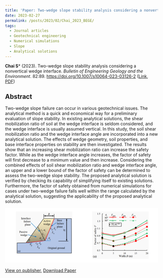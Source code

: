 ```yaml
---
title: 'Paper: Two-wedge slope stability analysis considering a nonvertical wedge interface'
date: 2023-02-27
permalink: /posts/2023/02/Chai_2023_BEGE/
tags:
  - Journal articles
  - Geotechnical engineering
  - Numerical simulations
  - Slope
  - Analytical solotions
---
```


**Chai S*** (2023). Two-wedge slope stability analysis considering a nonvertical wedge interface. _Bulletin of Engineering Geology and the Environment_. 82:89. https://doi.org/10.1007/s10064-023-03126-2 ([Link](https://doi.org/10.1007/s10064-023-03126-2), [PDF](https://rdcu.be/c6wDg))



## Abstract
Two-wedge slope failure can occur in various geotechnical issues. The analytical method is a quick and economical way for a preliminary evaluation of slope stability. In existing analytical solutions, the shear mobilization ratio of soil at the wedge interface is seldom considered, and the wedge interface is usually assumed vertical. In this study, the soil shear mobilization ratio and the wedge interface angle are incorporated into a new analytical solution. The effects of wedge geometry, soil properties, and base interface properties on stability are then investigated. The results show that an increasing shear mobilization ratio can increase the safety factor. While as the wedge interface angle increases, the factor of safety will first decrease to a minimum value and then increase. Considering the combined effects of soil shear mobilization ratio and wedge interface angle, an upper and a lower bound of the factor of safety can be determined to assess the two-wedge slope stability. The proposed analytical solution is verified by checking its capability of simplifying itself to existing solutions. Furthermore, the factor of safety obtained from numerical simulations for cases under two-wedge failure falls well within the range calculated by the analytical solution, suggesting the applicability of the proposed analytical solution.

<img src='/images/Papers/Chai2023.png'>

[View on publisher](https://link.springer.com/article/10.1007/s10064-023-03126-2), [Download Paper](https://rdcu.be/c6wDg) 